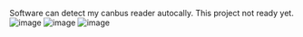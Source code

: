 Software can detect my canbus reader autocally. This project not ready yet.
![image](https://github.com/jaakka/canbus_tool/assets/25456491/87d91162-dabd-49c5-9e16-2eeed7574e7a)
![image](https://github.com/jaakka/canbus_tool/assets/25456491/e309ba4a-e9b6-4328-8d1f-96c9abd01d98)
![image](https://github.com/jaakka/canbus_tool/assets/25456491/c182723d-b231-4d3c-b9a4-a4a315fb6741)
